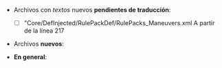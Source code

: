 * Archivos con *textos* nuevos **pendientes de traducción**:

	* [ ] "Core/DefInjected/RulePackDef/RulePacks_Maneuvers.xml						A partir de la línea 217


* Archivos **nuevos**:
	





* **En general**:
